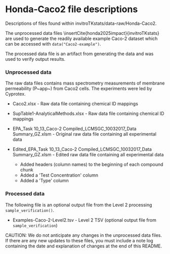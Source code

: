 # Honda-Caco2 file descriptions 

Descriptions of files found within invitroTKstats/data-raw/Honda-Caco2. 

The unprocessed data files \insertCite{honda2025impact}{invitroTKstats} are used to generate the readily available example Caco-2 dataset which can be accessed with `data("Caco2-example")`. 

The processed data file is an artifact from generating the data and was used to verify output results. 

### Unprocessed data 
The raw data files contains mass spectrometry measurements of membrane permeability (P~app~) from Caco2 cells. The experiments were led by Cyprotex. 

  * Caco2.xlsx - Raw data file containing chemical ID mappings 
  * SupTable1-AnalyticalMethods.xlsx - Raw data file containing chemical ID mappings 
  * EPA_Task 10_13_Caco-2 Compiled_LCMSGC_10032017_Data Summary_GZ.xlsm - Original raw data file containing all experimental data 
  * Edited_EPA_Task 10_13_Caco-2 Compiled_LCMSGC_10032017_Data Summary_GZ.xlsm - Edited raw data file containing all experimental data 
  
    * Added headers (column names) to the beginning of each compound chunk
    * Added a 'Test Concentration' column
    * Added a 'Type' column

### Processed data 
The following file is an optional output file from the Level 2 processing `sample_verification()`.
  
  * Examples-Caco-2-Level2.tsv - Level 2 TSV (optional output file from `sample_verification`)
  
CAUTION: We do not anticipate any changes in the unprocessed data files. If there are any new updates to these files, you must include a note log containing the date and explanation of changes at the end of this README. 